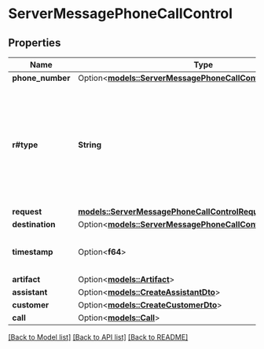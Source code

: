 # ServerMessagePhoneCallControl

## Properties

Name | Type | Description | Notes
------------ | ------------- | ------------- | -------------
**phone_number** | Option<[**models::ServerMessagePhoneCallControlPhoneNumber**](ServerMessagePhoneCallControlPhoneNumber.md)> |  | [optional]
**r#type** | **String** | This is the type of the message. \"phone-call-control\" is an advanced type of message.  When it is requested in `assistant.serverMessages`, the hangup and forwarding responsibilities are delegated to your server. Vapi will no longer do the actual transfer and hangup. | 
**request** | [**models::ServerMessagePhoneCallControlRequest**](ServerMessagePhoneCallControlRequest.md) |  | 
**destination** | Option<[**models::ServerMessagePhoneCallControlDestination**](ServerMessagePhoneCallControlDestination.md)> |  | [optional]
**timestamp** | Option<**f64**> | This is the timestamp of when the message was sent in milliseconds since Unix Epoch. | [optional]
**artifact** | Option<[**models::Artifact**](Artifact.md)> |  | [optional]
**assistant** | Option<[**models::CreateAssistantDto**](CreateAssistantDto.md)> |  | [optional]
**customer** | Option<[**models::CreateCustomerDto**](CreateCustomerDto.md)> |  | [optional]
**call** | Option<[**models::Call**](Call.md)> |  | [optional]

[[Back to Model list]](../README.md#documentation-for-models) [[Back to API list]](../README.md#documentation-for-api-endpoints) [[Back to README]](../README.md)


